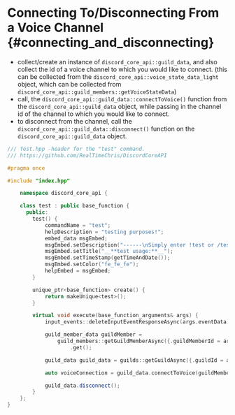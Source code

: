 Connecting To/Disconnecting From a Voice Channel {#connecting_and_disconnecting}
============
- collect/create an instance of `discord_core_api::guild_data`, and also collect the id of a voice channel to which you would like to connect. (this can be collected from the `discord_core_api::voice_state_data_light` object, which can be collected from `discord_core_api::guild_members::getVoiceStateData`)
- call, the `discord_core_api::guild_data::connectToVoice()` function from the `discord_core_api::guild_data` object, while passing in the channel id of the channel to which you would like to connect.
- to disconnect from the channel, call the `discord_core_api::guild_data::disconnect()` function on the `discord_core_api::guild_data` object.
```cpp
/// Test.hpp -header for the "test" command.
/// https://github.com/RealTimeChris/DiscordCoreAPI

#pragma once

#include "index.hpp"

	namespace discord_core_api {

	class test : public base_function {
	  public:
		test() {
			commandName = "test";
			helpDescription = "testing purposes!";
			embed_data msgEmbed;
			msgEmbed.setDescription("------\nSimply enter !test or /test!\n------");
			msgEmbed.setTitle("__**test usage:**__");
			msgEmbed.setTimeStamp(getTimeAndDate());
			msgEmbed.setColor("fe_fe_fe");
			helpEmbed = msgEmbed;
		}

		unique_ptr<base_function> create() {
			return makeUnique<test>();
		}

		virtual void execute(base_function_arguments& args) {
			input_events::deleteInputEventResponseAsync(args.eventData);

			guild_member_data guildMember =
				guild_members::getGuildMemberAsync({.guildMemberId = args.eventData.getAuthorId(), .guildId = args.eventData.getGuildId()})
					.get();

			guild_data guild_data = guilds::getGuildAsync({.guildId = args.eventData.getGuildId()}).get();

			auto voiceConnection = guild_data.connectToVoice(guildMember.voiceData.channelId);

			guild_data.disconnect();
		}
	};
}
```